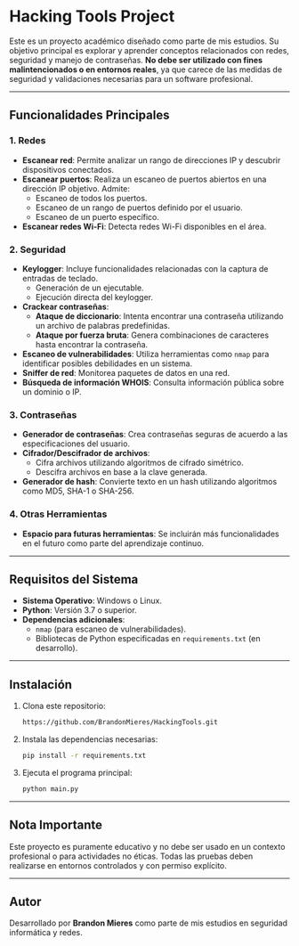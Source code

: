 # Hacking Tools Project

Este es un proyecto académico diseñado como parte de mis estudios. Su objetivo principal es explorar y aprender conceptos relacionados con redes, seguridad y manejo de contraseñas. **No debe ser utilizado con fines malintencionados o en entornos reales**, ya que carece de las medidas de seguridad y validaciones necesarias para un software profesional.

---

## Funcionalidades Principales

### 1. Redes
- **Escanear red**: Permite analizar un rango de direcciones IP y descubrir dispositivos conectados.
- **Escanear puertos**: Realiza un escaneo de puertos abiertos en una dirección IP objetivo. Admite:
  - Escaneo de todos los puertos.
  - Escaneo de un rango de puertos definido por el usuario.
  - Escaneo de un puerto específico.
- **Escanear redes Wi-Fi**: Detecta redes Wi-Fi disponibles en el área.

### 2. Seguridad
- **Keylogger**: Incluye funcionalidades relacionadas con la captura de entradas de teclado.
  - Generación de un ejecutable.
  - Ejecución directa del keylogger.
- **Crackear contraseñas**:
  - **Ataque de diccionario**: Intenta encontrar una contraseña utilizando un archivo de palabras predefinidas.
  - **Ataque por fuerza bruta**: Genera combinaciones de caracteres hasta encontrar la contraseña.
- **Escaneo de vulnerabilidades**: Utiliza herramientas como `nmap` para identificar posibles debilidades en un sistema.
- **Sniffer de red**: Monitorea paquetes de datos en una red.
- **Búsqueda de información WHOIS**: Consulta información pública sobre un dominio o IP.

### 3. Contraseñas
- **Generador de contraseñas**: Crea contraseñas seguras de acuerdo a las especificaciones del usuario.
- **Cifrador/Descifrador de archivos**:
  - Cifra archivos utilizando algoritmos de cifrado simétrico.
  - Descifra archivos en base a la clave generada.
- **Generador de hash**: Convierte texto en un hash utilizando algoritmos como MD5, SHA-1 o SHA-256.

### 4. Otras Herramientas
- **Espacio para futuras herramientas**: Se incluirán más funcionalidades en el futuro como parte del aprendizaje continuo.

---

## Requisitos del Sistema
- **Sistema Operativo**: Windows o Linux.
- **Python**: Versión 3.7 o superior.
- **Dependencias adicionales**:
  - `nmap` (para escaneo de vulnerabilidades).
  - Bibliotecas de Python especificadas en `requirements.txt` (en desarrollo).

---

## Instalación
1. Clona este repositorio:
   ```bash
   https://github.com/BrandonMieres/HackingTools.git
   ```
2. Instala las dependencias necesarias:
   ```bash
   pip install -r requirements.txt
   ```
3. Ejecuta el programa principal:
   ```bash
   python main.py
   ```

---

## Nota Importante
Este proyecto es puramente educativo y no debe ser usado en un contexto profesional o para actividades no éticas. Todas las pruebas deben realizarse en entornos controlados y con permiso explícito.

---

## Autor
Desarrollado por **Brandon Mieres** como parte de mis estudios en seguridad informática y redes.

